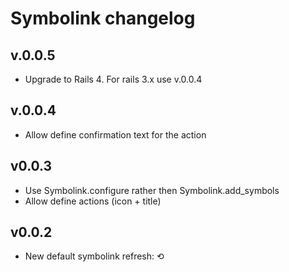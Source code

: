 # Symbolink changelog

## v.0.0.5
- Upgrade to Rails 4. For rails 3.x use v.0.0.4

## v.0.0.4
- Allow define confirmation text for the action

## v0.0.3
- Use Symbolink.configure rather then Symbolink.add_symbols
- Allow define actions (icon + title)

## v0.0.2
- New default symbolink refresh: &#x27F2;
